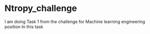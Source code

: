 # Ntropy_challenge

I am doing Task 1 from the challenge for Machine learning engineering position
In this task
